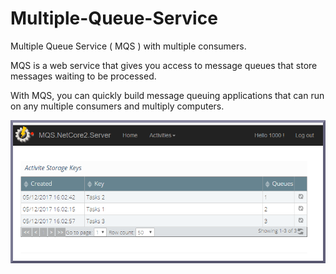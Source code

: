 # Multiple-Queue-Service
Multiple Queue Service ( MQS ) with multiple consumers. 

MQS  is a web service that gives you access to message queues that store messages waiting to be processed.

With MQS, you can quickly build message queuing applications that can run on any multiple consumers and multiply computers.

![screenshot](https://raw.githubusercontent.com/Vladimir-Novick/Multiple-Queue-Service/master/images/ui_task_list.png)
